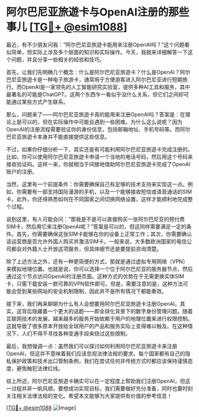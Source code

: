 # 阿尔巴尼亚旅遊卡与OpenAI注册的那些事儿 [[TG💪+ @esim1088](https://t.me/s/esim1088)]

最近，有不少朋友问我：“阿尔巴尼亚旅遊卡能用来注册OpenAI吗？”这个问题看似简单，但实际上涉及多个层面的知识和实际操作。今天，我就来详细解答一下这个问题，并且分享一些相关的经验和技巧。

首先，让我们先明确几个概念：什么是阿尔巴尼亚旅遊卡？什么是OpenAI？阿尔巴尼亚旅遊卡是一种电子旅游卡，通常用于方便游客进入阿尔巴尼亚进行短期旅行。而OpenAI是一家领先的人工智能研究实验室，提供多种AI工具和服务，其中最著名的可能是ChatGPT。这两个东西乍一看似乎没什么关系，但它们之间却可能通过某些方式产生联系。

那么，问题来了——阿尔巴尼亚旅遊卡真的能用来注册OpenAI吗？答案是：在理论上是可以的，但在实际操作中可能会遇到一些困难。为什么这么说呢？因为OpenAI的注册流程需要验证你的身份信息，包括邮箱地址、手机号码等。而阿尔巴尼亚旅遊卡本身并不能直接提供这些信息。

不过，如果你仔细分析一下，其实还是有可能利用阿尔巴尼亚旅遊卡完成注册的。比如，你可以使用阿尔巴尼亚旅遊卡申请一个当地的电话号码，然后用这个号码来接收验证码。这样一来，你就相当于间接地借助阿尔巴尼亚旅遊卡完成了OpenAI账户的注册。

当然，这里有一个前提条件：你需要确保自己有足够的技术支持来实现这一点。例如，你需要有一部支持国际漫游的手机，以及一个能够接收短信或语音通话的SIM卡。此外，你还得熟悉如何在不同国家之间切换网络设置，这样才能顺利地完成整个过程。

说到这里，有人可能会问：“那我是不是可以直接购买一张阿尔巴尼亚的预付费SIM卡，然后用它来注册OpenAI呢？”答案是可以的，但这同样需要满足一定的条件。首先，你需要确保这张SIM卡能够在你的设备上正常工作；其次，你需要确认该运营商是否允许外国人购买并激活SIM卡。一般来说，大多数欧洲国家的电信公司都会对外籍人士开放这项服务，但具体细节还是要提前咨询清楚。

除了上述方法之外，还有一种更简便的方式，那就是通过虚拟专用网络（VPN）来模拟地理位置。也就是说，你可以选择一个位于阿尔巴尼亚的服务器节点，然后通过这个节点访问OpenAI的注册页面。这种方式的优势在于无需更换实体SIM卡，只需下载安装一款可靠的VPN软件即可。但是，需要注意的是，这种方法可能会受到某些网站的安全机制限制，因此并不是所有情况下都能奏效。

接下来，我们再来聊聊为什么有人会想要用阿尔巴尼亚旅遊卡注册OpenAI。其实，这背后隐藏着一个更大的话题——即全球化背景下的数字身份管理问题。随着互联网技术的发展，越来越多的服务开始依赖于用户的地理位置来进行权限控制。这就导致了很多原本开放给全球用户的产品和服务实际上变得难以触及。在这种情况下，人们不得不寻找各种变通手段来绕过这些限制。

最后，我想强调一点：虽然我们可以探讨如何利用阿尔巴尼亚旅遊卡来注册OpenAI，但这并不意味着我们应该忽视法律法规的要求。每个国家都有自己的隐私保护政策和技术出口管制条例，我们在尝试任何非传统方式时都应该保持谨慎态度，避免触犯法律红线。

综上所述，阿尔巴尼亚旅遊卡确实可以在一定程度上帮助我们注册OpenAI，但这一过程并非一帆风顺。要想成功实现目标，我们需要做好充分准备，同时也要时刻关注相关法律法规的变化。希望本文能够为大家提供有价值的参考信息！

[[TG💪+ @esim1088](https://t.me/s/esim1088) ![Image](https://i.postimg.cc/4NQfJmqS/Snipaste-2025-05-13-00-14-12.png)]